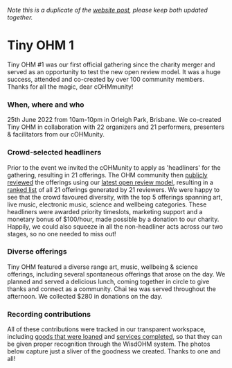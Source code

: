 _Note this is a duplicate of the [website post](https://openheartmind.org/tiny-ohm-1), please keep both updated together._

# Tiny OHM 1
Tiny OHM #1 was our first official gathering since the charity merger and served as an opportunity to test the new open review model. It was a huge success, attended and co-created by over 100 community members. Thanks for all the magic, dear cOHMmunity!

### When, where and who
25th June 2022 from 10am-10pm in Orleigh Park, Brisbane. We co-created Tiny OHM in collaboration with 22 organizers and 21 performers, presenters & facilitators from our cOHMunity. 

### Crowd-selected headliners
Prior to the event we invited the cOHMunity to apply as 'headliners' for the gathering, resulting in 21 offerings. The OHM community then [publicly reviewed](https://docs.google.com/spreadsheets/d/1pQZDUxfWp-bcdKmXRrk9xqruLK9EkOj3TJ03FbdaIDM/edit?usp=sharing) the offerings using our [latest open review model](https://github.com/openheartmind/WISDOM/blob/main/reports/WISDOM_v2.md), resulting in a [ranked list](https://docs.google.com/spreadsheets/d/1UBonYNYcRWKW1PDkZH619Lo8JXC3QqYqPpKx5MDpAyI/edit?usp=sharing) of all 21 offerings generated by 21 reviewers. We were happy to see that the crowd favoured diversity, with the top 5 offerings spanning art, live music, electronic music, science and wellbeing categories. These headliners were awarded priority timeslots, marketing support and a monetary bonus of $100/hour, made possible by a donation to our charity. Happily, we could also squeeze in all the non-headliner acts across our two stages, so no one needed to miss out! 

### Diverse offerings
Tiny OHM featured a diverse range art, music, wellbeing & science offerings, including several spontaneous offerings that arose on the day. We planned and served a delicious lunch, coming together in circle to give thanks and connect as a community. Chai tea was served throughout the afternoon. We collected $280 in donations on the day.

### Recording contributions
All of these contributions were tracked in our transparent workspace, including [goods that were loaned](https://sharing.clickup.com/36615879/l/h/6-186768116-1/a17adeecbd7f869) and [services completed](https://sharing.clickup.com/36615879/l/h/6-180893388-1/eb08a0b5910c2d6), so that they can be given proper recognition through the WisdOHM system. The photos below capture just a sliver of the goodness we created. Thanks to one and all!
